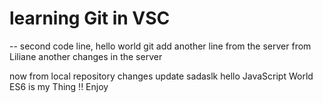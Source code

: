 # learning Git in VSC

-- second code line, hello world
git
add another line from the server from Liliane
another changes in the server

now from local repository changes update
sadaslk
hello JavaScript World ES6 is my Thing !! Enjoy

